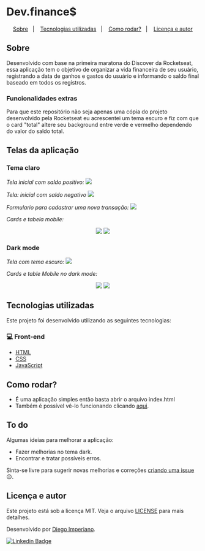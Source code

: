 # Dev.finance$

<p align="center">
  <a href="#sobre">Sobre</a>&nbsp;&nbsp;&nbsp;|&nbsp;&nbsp;&nbsp;
  <a href="#tecnologias-utilizadas">Tecnologias utilizadas</a>&nbsp;&nbsp;&nbsp;|&nbsp;&nbsp;&nbsp;
  <a href="#como-rodar">Como rodar?</a>&nbsp;&nbsp;&nbsp;|&nbsp;&nbsp;&nbsp;
  <a href="#licença-e-autores">Licença e autor</a>
</p>

## Sobre

Desenvolvido com base na primeira maratona do Discover da Rocketseat, essa aplicação tem o objetivo de organizar a vida financeira de seu usuário, registrando a data de ganhos e gastos do usuário e informando o saldo final baseado em todos os registros.

### Funcionalidades extras

Para que este repositório não seja apenas uma cópia do projeto desenvolvido pela Rocketseat eu acrescentei um tema escuro e fiz com que o card "total" altere seu background entre verde e vermelho dependendo do valor do saldo total.

## Telas da aplicação

### Tema claro

<p align="center">

_Tela inicial com saldo positivo:_
<img src=".github/telaInicial.png"/>

_Tela: inicial com saldo negativo_
<img src=".github/telaLoss.png"/>

_Formulario para cadastrar uma nova transação:_
<img src=".github/modal.png"/>

</p>

_Cards e tabela mobile:_

<p align="center">

<img src=".github/cardsMobile.png"/>

<img src=".github/tablesMobile.png"/>

</p>

### Dark mode

<p align="center">

_Tela com tema escuro:_
<img src=".github/telaDark.png"/>

</p>

_Cards e table Mobile no dark mode:_

<p align="center">

<img src=".github/cardsMobileDark.png"/>

<img src=".github/tableMobileDark.png"/>

</p>

## Tecnologias utilizadas

Este projeto foi desenvolvido utilizando as seguintes tecnologias:

### 💻 Front-end

- [HTML](https://developer.mozilla.org/pt-BR/docs/Web/HTML)
- [CSS](https://developer.mozilla.org/pt-BR/docs/Web/CSS)
- [JavaScript](https://www.javascript.com/)

## Como rodar?

- É uma aplicação simples então basta abrir o arquivo index.html
- Também é possível vê-lo funcionando clicando [aqui](https://diegoimperiano.github.io/maratona-discover/).

## To do

Algumas ideias para melhorar a aplicação:

- Fazer melhorias no tema dark.
- Encontrar e tratar possíveis erros.

Sinta-se livre para sugerir novas melhorias e correções [criando uma issue](https://github.com/DiegoImperiano/maratona-discover/issues/new) 😉.

## Licença e autor

Este projeto está sob a licença MIT. Veja o arquivo [LICENSE](https://github.com/DiegoImperiano/maratona-discover/blob/main/LICENSE) para mais detalhes.

Desenvolvido por [Diego Imperiano](https://github.com/DiegoImperiano).

[![Linkedin Badge](https://img.shields.io/badge/-Diego_Imperiano-blue?style=flat-square&logo=Linkedin&logoColor=white&link=https://www.linkedin.com/in/diegoimperiano/)](https://www.linkedin.com/in/diegoimperiano/)
